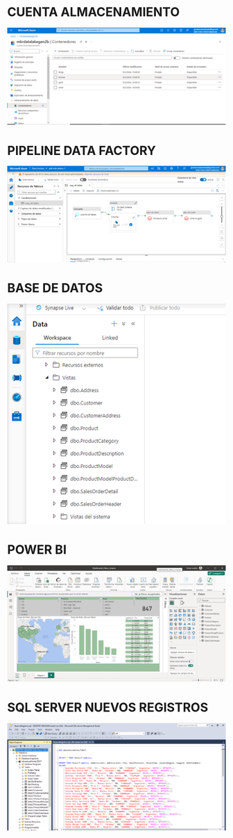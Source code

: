 
# CUENTA ALMACENAMIENTO

![](https://github.com/gbatistela/Proyecto_Azure/blob/main/assets/cuenta%20almacenamiento.png)

# PIPELINE DATA FACTORY
![](https://github.com/gbatistela/Proyecto_Azure/blob/main/assets/pipeline%20datafactory.png)


# BASE DE DATOS
![](https://github.com/gbatistela/Proyecto_Azure/blob/main/assets/vistas%20azure%20synapse.png)

# POWER BI 
![](https://github.com/gbatistela/Proyecto_Azure/blob/main/assets/powerbi.png)

# SQL SERVER NUEVOS REGISTROS
![](https://github.com/gbatistela/Proyecto_Azure/blob/main/assets/NuevosRegistros.png)
